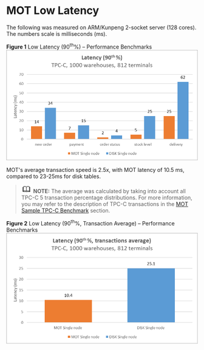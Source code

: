 # MOT Low Latency<a name="EN-US_TOPIC_0270171491"></a>

The following was measured on ARM/Kunpeng 2-socket server \(128 cores\). The numbers scale is milliseconds \(ms\).

**Figure  1**  Low Latency \(90<sup>th</sup>%\) – Performance Benchmarks![](figures/low-latency-90th-performance-benchmarks.png)

MOT's average transaction speed is 2.5x, with MOT latency of 10.5 ms, compared to 23-25ms for disk tables.

>![](public_sys-resources/icon-note.gif) **NOTE:** 
>The average was calculated by taking into account all TPC-C 5 transaction percentage distributions. For more information, you may refer to the description of TPC-C transactions in the  [MOT Sample TPC-C Benchmark](mot-sample-tpc-c-benchmark.md)  section.

**Figure  2**  Low Latency \(90<sup>th</sup>%, Transaction Average\) – Performance Benchmarks<a name="fig9673657173918"></a>  
![](figures/low-latency-90th-transaction-average-performance-benchmarks.png)

